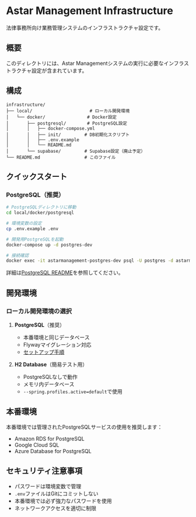 # Astar Management Infrastructure

法律事務所向け業務管理システムのインフラストラクチャ設定です。

## 概要

このディレクトリには、Astar Managementシステムの実行に必要なインフラストラクチャ設定が含まれています。

## 構成

```
infrastructure/
├── local/                      # ローカル開発環境
│   └── docker/                # Docker設定
│       ├── postgresql/        # PostgreSQL設定
│       │   ├── docker-compose.yml
│       │   ├── init/         # DB初期化スクリプト
│       │   ├── .env.example
│       │   └── README.md
│       └── supabase/         # Supabase設定（廃止予定）
└── README.md                 # このファイル
```

## クイックスタート

### PostgreSQL（推奨）

```bash
# PostgreSQLディレクトリに移動
cd local/docker/postgresql

# 環境変数の設定
cp .env.example .env

# 開発用PostgreSQLを起動
docker-compose up -d postgres-dev

# 接続確認
docker exec -it astarmanagement-postgres-dev psql -U postgres -d astarmanagement_dev
```

詳細は[PostgreSQL README](local/docker/postgresql/README.md)を参照してください。

## 開発環境

### ローカル開発環境の選択

1. **PostgreSQL**（推奨）
   - 本番環境と同じデータベース
   - Flywayマイグレーション対応
   - [セットアップ手順](local/docker/postgresql/README.md)

2. **H2 Database**（簡易テスト用）
   - PostgreSQLなしで動作
   - メモリ内データベース
   - `--spring.profiles.active=default`で使用

## 本番環境

本番環境では管理されたPostgreSQLサービスの使用を推奨します：
- Amazon RDS for PostgreSQL
- Google Cloud SQL
- Azure Database for PostgreSQL

## セキュリティ注意事項

- パスワードは環境変数で管理
- `.env`ファイルはGitにコミットしない
- 本番環境では必ず強力なパスワードを使用
- ネットワークアクセスを適切に制限
